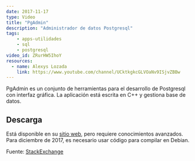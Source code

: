 ```yaml
---
date: 2017-11-17
type: Video
title: "PgAdmin"
description: "Administrador de datos Postgresql"
tags:
    - apps-utilidades
    - sql
    - postgresql
video_id: ZRurHW5IhoY
resources:
  - name: Alexys Lozada
    link: https://www.youtube.com/channel/UCktkgkcGLVOaNv9ISjvZBBw
---
```


PgAdmin es un conjunto de herramientas para el desarrollo de Postgresql con interfaz gráfica. La aplicación está escrita en C++ y gestiona base de datos.

## Descarga

Está disponible en su [sitio web](https://www.pgadmin.org/), pero requiere conocimientos avanzados. Para diciembre de 2017, es necesario usar código para compilar en Debian.

Fuente:  [StackExchange](https://dba.stackexchange.com/questions/151249/pgadmin-4-installation-on-debian-ubuntu)
